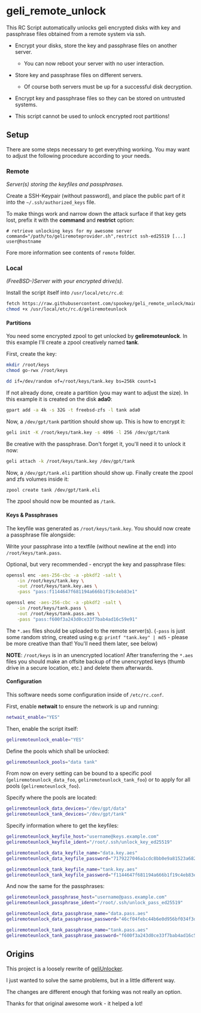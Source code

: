 # geli_remote_unlock

This RC Script automatically unlocks geli encrypted disks with
key and passphrase files obtained from a remote system via ssh.

- Encrypt your disks, store the key and passphrase files on another server.

  - You can now reboot your server with no user interaction.

- Store key and passphrase files on different servers.

  - Of course both servers must be up for a successful disk decryption.

- Encrypt key and passphrase files so they can be stored on untrusted systems.

- This script cannot be used to unlock encrypted root partitions!

## Setup

There are some steps necessary to get everything working.
You may want to adjust the following procedure according to your needs.

### Remote

*Server(s) storing the keyfiles and passphrases.*

Create a SSH-Keypair (without password), and place the public part of it
into the `~/.ssh/authorized_keys` file.

To make things work and narrow down the attack surface if that key gets lost,
prefix it with the **command** and **restrict** option:

```plain
# retrieve unlocking keys for my awesome server
command="/path/to/geliremoteprovider.sh",restrict ssh-ed25519 [...] user@hostname
```

Fore more information see contents of `remote` folder.

### Local

*(FreeBSD-)Server with your encrypted drive(s).*

Install the script itself into `/usr/local/etc/rc.d`:

```sh
fetch https://raw.githubusercontent.com/spookey/geli_remote_unlock/main/geliremoteunlock -o /usr/local/etc/rc.d/geliremoteunlock
chmod +x /usr/local/etc/rc.d/geliremoteunlock
```

#### Partitions

You need some encrypted zpool to get unlocked by **geliremoteunlock**.
In this example I'll create a zpool creatively named **tank**.

First, create the key:

```sh
mkdir /root/keys
chmod go-rwx /root/keys

dd if=/dev/random of=/root/keys/tank.key bs=256k count=1
```

If not already done, create a partition (you may want to adjust the size).
In this example it is created on the disk **ada0**:

```sh
gpart add -a 4k -s 32G -t freebsd-zfs -l tank ada0
```

Now, a `/dev/gpt/tank` partition should show up.
This is how to encrypt it:

```sh
geli init -K /root/keys/tank.key -s 4096 -l 256 /dev/gpt/tank
```

Be creative with the passphrase. Don't forget it, you'll need it to unlock
it now:

```sh
geli attach -k /root/keys/tank.key /dev/gpt/tank
```

Now, a `/dev/gpt/tank.eli` partition should show up.
Finally create the zpool and zfs volumes inside it:

```sh
zpool create tank /dev/gpt/tank.eli
```

The zpool should now be mounted as `/tank`.

#### Keys & Passphrases

The keyfile was generated as `/root/keys/tank.key`.
You should now create a passphrase file alongside:

Write your passphrase into a textfile (without newline at the end) into
`/root/keys/tank.pass`.

Optional, but very recommended - encrypt the key and passphrase files:

```sh
openssl enc -aes-256-cbc -a -pbkdf2 -salt \
    -in /root/keys/tank.key \
    -out /root/keys/tank.key.aes \
    -pass "pass:f1144647f681194a666b1f19c4eb83e1"

openssl enc -aes-256-cbc -a -pbkdf2 -salt \
    -in /root/keys/tank.pass \
    -out /root/keys/tank.pass.aes \
    -pass "pass:f600f3a243d0ce33f7bab4ad16c59e91"
```

The `*.aes` files should be uploaded to the remote server(s).
(`-pass` is just some random string, created using e.g:
`printf "tank.key" | md5` - please be more creative than that!
You'll need them later, see below)

**NOTE**: `/root/keys` is in an unencrypted location!
After transferring the `*.aes` files you should make an offsite backup of
the unencrypted keys (thumb drive in a secure location, etc.) and delete
them afterwards.

#### Configuration

This software needs some configuration inside of `/etc/rc.conf`.

First, enable **netwait** to ensure the network is up and running:

```sh
netwait_enable="YES"
```

Then, enable the script itself:

```sh
geliremoteunlock_enable="YES"
```

Define the pools which shall be unlocked:

```sh
geliremoteunlock_pools="data tank"
```

From now on every setting can be bound to a specific pool
(`geliremoteunlock_data_foo`, `geliremoteunlock_tank_foo`)
or to apply for all pools
(`geliremoteunlock_foo`).

Specify where the pools are located:

```sh
geliremoteunlock_data_devices="/dev/gpt/data"
geliremoteunlock_tank_devices="/dev/gpt/tank"
```

Specify information where to get the keyfiles:

```sh
geliremoteunlock_keyfile_host="username@keys.example.com"
geliremoteunlock_keyfile_ident="/root/.ssh/unlock_key_ed25519"

geliremoteunlock_data_keyfile_name="data.key.aes"
geliremoteunlock_data_keyfile_password="7179227046a1cdc8bb0e9a81523a6822"

geliremoteunlock_tank_keyfile_name="tank.key.aes"
geliremoteunlock_tank_keyfile_password="f1144647f681194a666b1f19c4eb83e1"
```

And now the same for the passphrases:

```sh
geliremoteunlock_passphrase_host="username@pass.example.com"
geliremoteunlock_passphrase_ident="/root/.ssh/unlock_pass_ed25519"

geliremoteunlock_data_passphrase_name="data.pass.aes"
geliremoteunlock_data_passphrase_password="46cf04febc44b6e0d956bf034f3d11aa"

geliremoteunlock_tank_passphrase_name="tank.pass.aes"
geliremoteunlock_tank_passphrase_password="f600f3a243d0ce33f7bab4ad16c59e91"
```

## Origins

This project is a loosely rewrite of
[geliUnlocker](https://github.com/clinta/geliUnlocker).

I just wanted to solve the same problems, but in a little different way.

The changes are different enough that forking was not really an option.

Thanks for that original awesome work - it helped a lot!
